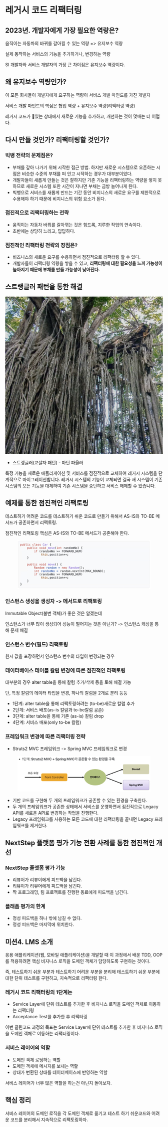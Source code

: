 # 레거시 코드 리팩터링

## 2023년. 개발자에게 가장 필요한 역랑은?

움직이는 자동차의 바뀌를 갈아뀔 수 있는 역량 => 유지보수 역량

실제 동작하는 서비스의 기능을 추가하거나, 변경하는 역량

SI 개발자와 서비스 개발자의 가장 큰 차이점은 유지보수 역량이다.

## 왜 유지보수 역량인가?

이 모든 회사들이 개발자에게 요구하는 역량이 서비스 개발 마인드를 가진 개발자

서비스 개발 마인드의 핵심은 협업 역량 + 유지보수 역량(리팩터링 역량)

레거시 코드가 있는 상태에서 새로운 기능을 추가하고, 개선하는 것이 몇배는 더 어렵다.

## 다시 만들 것인가? 리팩터링할 것인가?

### 빅뱅 전략의 문제점은?

* 부채를 갚아 나가기 위해 시작한 접근 방법. 하지만 새로운 시스템으로 오픈하는 시점은 비슷한 수준의 부채를 떠 안고 시작하는 경우가 대부분이었다.
* 개발자들이 새롭게 만들는 것은 잘하지만 기존 기능을 리팩터링하는 역량을 쌓지 못하므로 새로운 시스템 또한 시간이 지나면 부채는 금방 늘어나게 된다.
* 빅뱅으로 서비스를 새롭게 만드는 기간 동안 비지니스의 새로운 요구를 제한적으로 수용해야 하기 때문에 비지니스의 위험 요소가 된다.

### 점진적으로 리팩터링하는 전략

* 움직이는 자동차 바뀌를 갈아뀌는 것은 힘드록, 지루한 작업의 연속이다.
* 초반에는 상당히 느리고, 답답하다.

### 점진적인 리팩터링 전략의 장점은?

* 비즈니스의 새로운 요구를 수용하면서 점진적으로 리팩터링 할 수 있다.
* 개발자들이 리팩터링 역량을 쌓을 수 있고, **리팩터링에 대한 필요성을 느끼 가능성이 높아지기 때문에 부채를 만들 가능성이 낮아진다.**

## 스트랭글러 패턴을 통한 해결

![](<../../../.gitbook/assets/image (9).png>)

* 스트랭글러(교살자 패턴) - 마틴 파울러

특정 기능을 새로운 애플리케이션 및 서비스롤 점진적으로 교체하여 레거시 시스템을 단계적으로 마이그레이션합니다. 레거시 시스템의 기능이 교체되면 결국 새 시스템이 기존 시스템의 모든 기능을 대체하여 기존 시스템을 중단하고 서비스 해제할 수 있습니다.

## 예제를 통한 점진적인 리팩토링

테스트하기 어려운 코드를 테스트하기 쉬운 코드로 만들기 위해서 AS-IS와 TO-BE 메서드가 공존하면서 리팩토링.

점진적인 리팩토링 핵심은 AS-IS와 TO-BE 메서드가 공존해야 한다.

<figure><img src="../../../.gitbook/assets/image (11).png" alt=""><figcaption></figcaption></figure>

### 인스턴스 생성을 생성자 -> 메서드로 리팩토링

Immutable Object(불변 객체)가 좋은 것은 알겠는데

인스턴스가 너무 많이 생성되어 성능이 떨어지는 것은 아닌가? -> 인스턴스 캐싱을 통해 문제 해결

### 인스턴스 변수(필드) 리팩토링

원시 값을 포장하면서 인스턴스 변수의 타입이 변경되는 경우



### 데이터베이스 테이블 칼럼 변경에 따른 점진적인 리팩토링

대부분의 경우 alter table을 통해 칼럼 추가/삭제 등을 토해 해결 가능

단, 특정 칼럼의 데이터 타입을 변경, 하나의 칼럼을 2개로 분리 등등

* 1단계: alter table을 통해 리팩토링하려는 (to-be)새로운 칼럼 추가
* 2단계: 서비스 배포(as-is 칼람과 to-be칼럼 공존)
* 3단계: alter table을 통해 기존 (as-is) 칼럼 drop
* 4단계: 서비스 배포(only to-be 칼럼)

### 프레임워크 변경에 따른 리팩터링 전략

* Struts2 MVC 프레임워크 -> Spring MVC 프레임워크로 변경

<figure><img src="../../../.gitbook/assets/image (12).png" alt=""><figcaption></figcaption></figure>

* 기반 코드를 구현해 두 개의 프레임워크가 공존할 수 있는 환경을 구축한다.
* 두 개의 프레임워크가 공존한 상태에서 서비스를 운영하면서 점진적으로 Legacy API를 새로운 API로 변경하는 작업을 진행한다.
* Legacy 프레임워크를 사용하는 모든 코드에 대한 리팩터링을 끝내면 Legacy 프레임워크를 제거한다.



## NextStep 플랫폼 평가 기능 전환 사례를 통한 점진적인 개선

### NextStep 플랫폼 평가 기능

* 리뷰어가 리뷰이에게 피드백을 남긴다.
* 리뷰이가 리뷰어에게 피드백을 남긴다.
* 짝 프로그래밍, 팀 프로젝트를 진행한 동료에게 피드백을 남긴다.

### 플래폼 평가의 한계

* 정성 피드백을 하나 밖에 남길 수 없다.
* 정성 피드백은 마지막에 위치한다.



## 미션4. LMS 소개

응용 애플리케이션(웹, 모바일 애플리케이션)을 개발할 때 이 과정에서 배운 TDD, OOP를 적용하려면 핵심 비지니스 로직을 도메인 객체가 담당하도록 구현하는 것이다.

즉, 테스트하기 쉬운 부분과 테스트하기 어려운 부분을 분리해 테스트하기 쉬운 부분에 대한 단위 테스트를 구현하고, 지속적으로 리팩터링 한다.

### 레거시 코드 리팩터링의 1단계는

* Service Layer에 단위 테스트를 추가한 후 비지니스 로직을 도메인 객체로 이동하는 리팩터링
* Acceptance Test를 추가한 후 리팩터링

이번 클린코드 과정의 목표는 Service Layer에 단위 테스트를 추가한 후 비지니스 로직을 도메인 객체로 이동하는 리팩터링이다.



### 서비스 레이어의 역할

* 도메인 객체 로딩하는 역할
* 도메인 객체에 메시지를 보내는 역할
* 상태가 변환된 상태를 데이터베이스에 반영하는 역할

서비스 레이어가 너무 많은 역할을 하는건 아닌지 돌아보자.











## 핵심 정리

서비스 레이어의 도메인 로직을 각 도메인 객체로 옮기고 테스트 하기 쉬운코드와 어려운 코드를 분리해서 지속적으로 리팩토링하자.


















